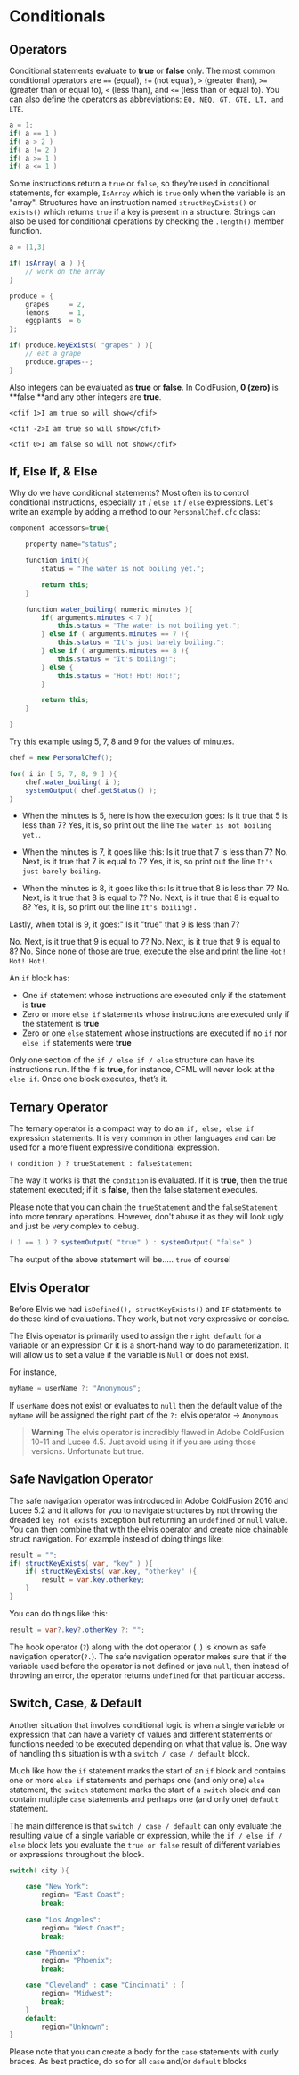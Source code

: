 # Conditionals

## Operators 

Conditional statements evaluate to **true** or **false** only. The most common conditional operators are `==` (equal), `!=` (not equal), `>` (greater than), `>=` (greater than or equal to), `<` (less than), and `<=` (less than or equal to). You can also define the operators as abbreviations: `EQ, NEQ, GT, GTE, LT, and LTE`. 

```java
a = 1;
if( a == 1 )
if( a > 2 )
if( a != 2 )
if( a >= 1 )
if( a <= 1 )
```

Some instructions return a `true` or `false`, so they're used in conditional statements, for example, `IsArray` which is `true` only when the variable is an "array". Structures have an instruction named `structKeyExists()` or `exists()` which returns `true` if a key is present in a structure.  Strings can also be used for conditional operations by checking the `.length()` member function.

```java
a = [1,3]

if( isArray( a ) ){
    // work on the array
}

produce = {
    grapes     = 2,
    lemons     = 1,
    eggplants  = 6
};

if( produce.keyExists( "grapes" ) ){
    // eat a grape
    produce.grapes--;
}
```

Also integers can be evaluated as **true** or **false**. In ColdFusion, **0 (zero)** is **false **and any other integers are **true**.

```
<cfif 1>I am true so will show</cfif>

<cfif -2>I am true so will show</cfif>

<cfif 0>I am false so will not show</cfif>
```

## If, Else If, & Else

Why do we have conditional statements? Most often its to control conditional instructions, especially `if` / `else if` / `else` expressions. Let's write an example by adding a method to our `PersonalChef.cfc` class:


```java
component accessors=true{

	property name="status";

	function init(){
		status = "The water is not boiling yet.";

		return this;
	}

	function water_boiling( numeric minutes ){
		if( arguments.minutes < 7 ){
			this.status = "The water is not boiling yet.";
		} else if ( arguments.minutes == 7 ){
			this.status = "It's just barely boiling.";
		} else if ( arguments.minutes == 8 ){
			this.status = "It's boiling!";
		} else {
			this.status = "Hot! Hot! Hot!";
		}

		return this;
	}

}
```

Try this example using 5, 7, 8 and 9 for the values of minutes.

```java
chef = new PersonalChef();

for( i in [ 5, 7, 8, 9 ] ){
	chef.water_boiling( i );
	systemOutput( chef.getStatus() );
}
```

* When the minutes is 5, here is how the execution goes: Is it true that 5 is less than 7? Yes, it is, so print out the line `The water is not boiling yet.`.

* When the minutes is 7, it goes like this: Is it true that 7 is less than 7? No. Next, is it true that 7 is equal to 7? Yes, it is, so print out the line `It's just barely boiling`.

* When the minutes is 8, it goes like this: Is it true that 8 is less than 7? No. Next, is it true that 8 is equal to 7? No. Next, is it true that 8 is equal to 8? Yes, it is, so print out the line `It's boiling!.`

Lastly, when total is 9, it goes:" Is it "true" that 9 is less than 7?

No. Next, is it true that 9 is equal to 7? No. Next, is it true that 9 is equal to 8? No. Since none of those are true, execute the else and print the line `Hot! Hot! Hot!`.

An `if` block has:

* One `if` statement whose instructions are executed only if the statement is **true**
* Zero or more `else if` statements whose instructions are executed only if the statement is **true**
* Zero or one `else` statement whose instructions are executed if no `if` nor `else if` statements were **true**

Only one section of the `if / else if / else` structure can have its instructions run. If the if is **true**, for instance, CFML will never look at the `else if`. Once one block executes, that’s it.

## Ternary Operator

The ternary operator is a compact way to do an `if, else, else if` expression statements.  It is very common in other languages and can be used for a more fluent expressive conditional expression.

```
( condition ) ? trueStatement : falseStatement
```

The way it works is that the `condition` is evaluated. If it is **true**, then the true statement executed; if it is **false**, then the false statement executes.

Please note that you can chain the `trueStatement` and the `falseStatement` into more tenrary operations.  However, don't abuse it as they will look ugly and just be very complex to debug.

```java
( 1 == 1 ) ? systemOutput( "true" ) : systemOutput( "false" )
```

The output of the above statement will be..... `true` of course!

## Elvis Operator

Before Elvis we had `isDefined(), structKeyExists()` and `IF` statements to do these kind of evaluations. They work, but not very expressive or concise.

The Elvis operator is primarily used to assign the `right default` for a variable or an expression Or it is a short-hand way to do parameterization. It will allow us to set a value if the variable is `Null` or does not exist.

For instance,

```java
myName = userName ?: "Anonymous";
```

If `userName` does not exist or evaluates to `null` then the default value of the `myName` will be assigned the right part of the `?:` elvis operator -> `Anonymous`

> **Warning** The elvis operator is incredibly flawed in Adobe ColdFusion 10-11 and Lucee 4.5.  Just avoid using it if you are using those versions.  Unfortunate but true.

## Safe Navigation Operator

The safe navigation operator was introduced in Adobe ColdFusion 2016 and Lucee 5.2 and it allows for you to navigate structures by not throwing the dreaded `key not exists` exception but returning an `undefined` or `null` value.  You can then combine that with the elvis operator and create nice chainable struct navigation. For example instead of doing things like:

```java
result = "";
if( structKeyExists( var, "key" ) ){
	if( structKeyExists( var.key, "otherkey" ){
		result = var.key.otherkey;
	}
}
```

You can do things like this:

```java
result = var?.key?.otherKey ?: "";
```

The hook operator (`?`) along with the dot operator (`.`) is known as safe navigation operator(`?.`). The safe navigation operator makes sure that if the variable used before the operator is not defined or java `null`, then instead of throwing an error, the operator returns `undefined` for that particular access.


## Switch, Case, & Default

Another situation that involves conditional logic is when a single variable or expression that can have a variety of values and different statements or functions needed to be executed depending on what that value is. One way of handling this situation is with a `switch / case / default` block.

Much like how the `if` statement marks the start of an `if` block and contains one or more `else if` statements and perhaps one (and only one) `else` statement, the `switch` statement marks the start of a `switch` block and can contain multiple `case` statements and perhaps one (and only one) `default` statement. 

The main difference is that `switch / case / default` can only evaluate the resulting value of a single variable or expression, while the `if / else if / else` block lets you evaluate the `true or false` result of different variables or expressions throughout the block.

```java
switch( city ){

	case "New York":
 		region= "East Coast";
 		break;
	
	case "Los Angeles":
  		region= "West Coast";
 		break;

 	case "Phoenix":
  		region= "Phoenix";
 		break;

 	case "Cleveland" : case "Cincinnati" : {
  		region= "Midwest";
		break;
	}
 	default:
  		region="Unknown";
}
```

Please note that you can create a body for the `case` statements with curly braces.  As best practice, do so for all `case` and/or `default` blocks






